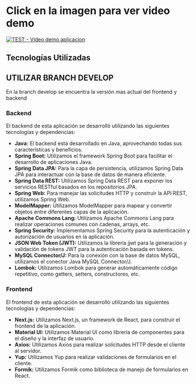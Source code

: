 # Click en la imagen para ver video demo

[![TEST - Video demo aplicacion](https://serving.photos.photobox.com/7677933546bf6b90f036549c12521a0bd6143aea59403a5ed2eb5efaae23493eb86665e7.jpg)](https://clipchamp.com/watch/moZA2T9DUAG)

## Tecnologías Utilizadas

## UTILIZAR BRANCH DEVELOP
En la branch develop se encuentra la versión mas actual del frontend y backend

### Backend

El backend de esta aplicación se desarrolló utilizando las siguientes tecnologías y dependencias:

- **Java:** El backend está desarrollado en Java, aprovechando todas sus características y beneficios.
- **Spring Boot:** Utilizamos el framework Spring Boot para facilitar el desarrollo de aplicaciones Java.
- **Spring Data JPA:** Para la capa de persistencia, utilizamos Spring Data JPA para interactuar con la base de datos de manera eficiente.
- **Spring Data REST:** Utilizamos Spring Data REST para exponer los servicios RESTful basados en los repositorios JPA.
- **Spring Web:** Para manejar las solicitudes HTTP y construir la API REST, utilizamos Spring Web.
- **ModelMapper:** Utilizamos ModelMapper para mapear y convertir objetos entre diferentes capas de la aplicación.
- **Apache Commons Lang:** Utilizamos Apache Commons Lang para realizar operaciones comunes con cadenas, arrays, etc.
- **Spring Security:** Implementamos Spring Security para la autenticación y autorización de usuarios en la aplicación.
- **JSON Web Token (JWT):** Utilizamos la librería jjwt para la generación y validación de tokens JWT para la autenticación basada en tokens.
- **MySQL Connector/J:** Para la conexión con la base de datos MySQL, utilizamos el conector Java MySQL Connector/J.
- **Lombok:** Utilizamos Lombok para generar automáticamente código repetitivo, como getters, setters, constructores, etc.

### Frontend

El frontend de esta aplicación se desarrolló utilizando las siguientes tecnologías y dependencias:

- **Next.js:** Utilizamos Next.js, un framework de React, para construir el frontend de la aplicación.
- **Material UI:** Utilizamos Material UI como librería de componentes para el diseño y la interfaz de usuario.
- **Axios:** Utilizamos Axios para realizar solicitudes HTTP desde el cliente al servidor.
- **Yup:** Utilizamos Yup para realizar validaciones de formularios en el cliente.
-  **Formik:** Utilizamos Formik como biblioteca de manejo de formularios en React.
